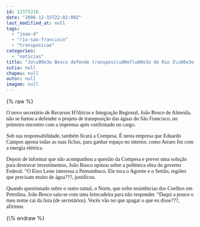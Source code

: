 ```yaml
---
id: 12375216
date: "2006-12-15T22:02:00Z"
last_modified_at: null
tags:
  - "joao-d"
  - "rio-sao-francisco"
  - "transposicao"
categories:
  - "noticias"
title: "Jo\u00e3o Bosco defende transposi\u00e7\u00e3o do Rio S\u00e3o Francisco"
sutia: null
chapeu: null
autor: null
imagem: null
---
```

{\% raw %}
<p><P><FONT face=Verdana>O novo secretário de Recursos H?dricos e Integração Regional, João Bosco de Almeida, não se furtou a defender o projeto de transposição das águas do São Francisco, no primeiro encontro com a imprensa após confirmado no cargo. </FONT></P></p>
<p><P><FONT face=Verdana>Sob sua responsabilidade, também ficará a Compesa. É nesta empresa que Eduardo Campos aposta todas as suas fichas, para ganhar espaço no interior, como Arraes fez com a energia elétrica.<BR></FONT><FONT face=Verdana></FONT></P></p>
<p><P><FONT face=Verdana>Depois de informar que não acompanhou a questão da Compesa e prever uma solução para destravar investimentos, João Bosco opinou sobre a polêmica obra do governo Federal. “O Eixo Leste interessa a Pernambuco. Ele toca o Agreste e o Sertão, regiões que precisam muito de água???, justificou.</FONT></P></p>
<p><P><FONT face=Verdana>Quando questionado sobre o outro ramal, o Norte, que sofre resistências dos Coelhos em Petrolina, João Bosco saiu-se com uma brincadeira para não responder. “Daqui a pouco o meu nome cai da lista (de secretários). Vocês vão ter que apagar o que eu disse???, afirmou.</FONT></P> </p>
{\% endraw %}
